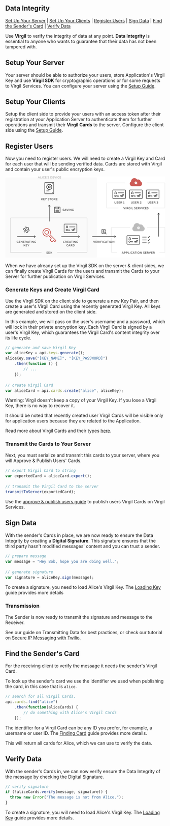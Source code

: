 ## Data Integrity

[Set Up Your Server](#head1) | [Set Up Your Clients](#head2) | [Register Users](#head3) | [Sign Data](#head4) | [Find the Sender's Card](#head5) | [Verify Data](#head6)

Use **Virgil** to verify the integrity of data at any point. **Data Integrity** is essential to anyone who wants to guarantee that their data has not been tampered with.


<!-- ![Virgil Signature Intro](/img/Signature_introduction.png "Data integrity") -->

## <a name="head1"></a> Setup Your Server
Your server should be able to authorize your users, store Application's Virgil Key and use **Virgil SDK** for cryptographic operations or for some requests to Virgil Services. You can configure your server using the [Setup Guide](/documentation/guides/configuration/server-configuration.md).


## <a name="head2"></a> Setup Your Clients
Setup the client side to provide your users with an access token after their registration at your Application Server to authenticate them for further operations and transmit their **Virgil Cards** to the server. Configure the client side using the [Setup Guide](/documentation/guides/configuration/client-configuration.md).


## <a name="head3"></a> Register Users
Now you need to register users. We will need to create a Virgil Key and Card for each user that will be sending verified data. Cards are stored with Virgil and contain your user's public encryption keys.

![Virgil Card](/documentation/img/Card_introduct.png "Create Virgil Card")

When we have already set up the Virgil SDK on the server & client sides, we can finally create Virgil Cards for the users and transmit the Cards to your Server for further publication on Virgil Services.


### Generate Keys and Create Virgil Card
Use the Virgil SDK on the client side to generate a new Key Pair, and then create a user's Virgil Card using the recently generated Virgil Key. All keys are generated and stored on the client side.

In this example, we will pass on the user's username and a password, which will lock in their private encryption key. Each Virgil Card is signed by a user's Virgil Key, which guarantees the Virgil Card's content integrity over its life cycle.

```javascript
// generate and save Virgil Key
var aliceKey = api.keys.generate();
aliceKey.save("[KEY_NAME]", "[KEY_PASSWORD]")
    .then(function () {
        // ...
    });

// create Virgil Card
var aliceCard = api.cards.create("alice", aliceKey);
```

Warning: Virgil doesn't keep a copy of your Virgil Key. If you lose a Virgil Key, there is no way to recover it.

It should be noted that recently created user Virgil Cards will be visible only for application users because they are related to the Application.

Read more about Virgil Cards and their types [here](/documentation/guides/virgil-card/creating-card.md).


### Transmit the Cards to Your Server

Next, you must serialize and transmit this cards to your server, where you will Approve & Publish Users' Cards.

```javascript
// export Virgil Card to string
var exportedCard = aliceCard.export();

// transmit the Virgil Card to the server
transmitToServer(exportedCard);
```

Use the [approve & publish users guide](/documentation/guides/configuration/server-configuration.md) to publish users Virgil Cards on Virgil Services.

## <a name="head4"></a> Sign Data

With the sender's Cards in place, we are now ready to ensure the Data Integrity by creating a **Digital Signature**. This signature ensures that the third party hasn't modified messages' content and you can trust a sender.

```javascript
// prepare message
var message = "Hey Bob, hope you are doing well.";

// generate signature
var signature = aliceKey.sign(message);
```

To create a signature, you need to load Alice's Virgil Key. The [Loading Key](/documentation/guides/virgil-key/loading-key.md) guide provides more details

### Transmission

The Sender is now ready to transmit the signature and message to the Receiver.

See our guide on Transmitting Data for best practices, or check our tutorial on [Secure IP Messaging with Twilio](https://github.com/VirgilSecurity/virgil-demo-twilio).


## Find <a name="head5"></a> the Sender's Card

For the receiving client to verify the message it needs the sender's Virgil Card.

To look up the sender's card we use the identifier we used when publishing the card, in this case that is `alice`.

```javascript
// search for all Virgil Cards.
api.cards.find("alice")
    .then(function(aliceCards) {
        // do something with Alice's Virgil Cards
    });
```

The identifier for a Virgil Card can be any ID you prefer, for example, a username or user ID. The [Finding Card](/documentation/guides/virgil-card/finding-card.md) guide provides more details.

This will return all cards for Alice, which we can use to verify the data.


## <a name="head6"></a> Verify Data

With the sender's Cards in, we can now verify ensure the Data Integrity of the message by checking the Digital Signature.

```javascript
// verify signature
if (!aliceCards.verify(message, signature)) {
  throw new Error("The message is not from Alice.");
}
```

To create a signature, you will need to load Alice's Virgil Key. The [Loading Key](/documentation/guides/virgil-key/loading-key.md) guide provides more details.
